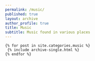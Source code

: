 ```yaml
---
permalink: /music/
published: true
layout: archive
author_profile: true
title: Music
subtitle: Music found in various places
---
```




	{% for post in site.categories.music %}
     {% include archive-single.html %}
    {% endfor %}

